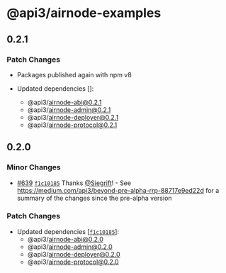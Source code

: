 # @api3/airnode-examples

## 0.2.1

### Patch Changes

- Packages published again with npm v8

- Updated dependencies []:
  - @api3/airnode-abi@0.2.1
  - @api3/airnode-admin@0.2.1
  - @api3/airnode-deployer@0.2.1
  - @api3/airnode-protocol@0.2.1

## 0.2.0

### Minor Changes

- [#639](https://github.com/api3dao/airnode/pull/639) [`f1c10185`](https://github.com/api3dao/airnode/commit/f1c10185498d9bafe799661ecd9e361a2c9ea55d) Thanks [@Siegrift](https://github.com/Siegrift)! - See https://medium.com/api3/beyond-pre-alpha-rrp-88717e9ed22d for a summary of the changes since the pre-alpha version

### Patch Changes

- Updated dependencies [[`f1c10185`](https://github.com/api3dao/airnode/commit/f1c10185498d9bafe799661ecd9e361a2c9ea55d)]:
  - @api3/airnode-abi@0.2.0
  - @api3/airnode-admin@0.2.0
  - @api3/airnode-deployer@0.2.0
  - @api3/airnode-protocol@0.2.0
